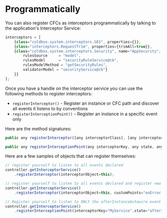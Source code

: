 # Programmatically

You can also register CFCs as interceptors programmatically by talking to the application's Interceptor Service:

```js
interceptors = [
	{class="coldbox.system.interceptors.SES", properties={}},
	{class="interceptors.RequestTrim", properties={trimAll=true}},
	{class="coldbox.system.interceptors.Security", name="AppSecurity", properties={
		rulesSource 	= "model",
		rulesModel		= "securityRuleService@cb",
		rulesModelMethod = "getSecurityRules",
		validatorModel = "securityService@cb"}
	}}
];
```

Once you have a handle on the interceptor service you can use the following methods to register interceptors:

* `registerInterceptor()` - Register an instance or CFC path and discover all events it listens to by conventions
* `registerInterceptionPoint()` - Register an instance in a specific event only

Here are the method signatures:

```js
public any registerInterceptor([any interceptorClass], [any interceptorObject], [any<struct> interceptorProperties='[runtime expression]'], [any customPoints=''], [any interceptorName])

public any registerInterceptionPoint(any interceptorKey, any state, any oInterceptor)
```

Here are a few samples of objects that can register themselves:

```js
// register yourself to listen to all events declared
controller.getInterceptorService()
	.registerInterceptor(interceptorObject=this);

// register yourself to listen to all events declared and register new events: onError, onLogin
controller.getInterceptorService()
	.registerInterceptor(interceptorObject=this, customPoints="onError,onLogin");

// Register yourself to listen to ONLY the afterInstanceAutowire event
controller.getInterceptorService()
	.registerInterceptionPoint(interceptorKey="MyService",state="afterInstanceAutowire",oInterceptor=this);
```


